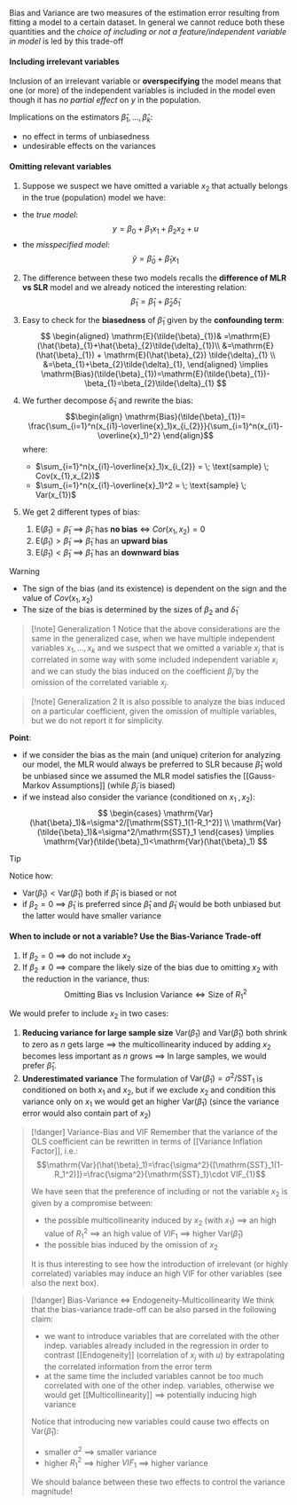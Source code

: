 Bias and Variance are two measures of the estimation error resulting from fitting a model to a certain dataset. In general we cannot reduce both these quantities and the *choice of including or not a feature/independent variable in model* is led by this trade-off
#### Including irrelevant variables

Inclusion of an irrelevant variable or **overspecifying** the model means that one (or more) of the independent variables is included in the model even though it has *no partial effect* on $y$ in the population.

Implications on the estimators $\hat{\beta}_{1},\dots,\hat{\beta}_{k}$:
- no effect in terms of unbiasedness
- undesirable effects on the variances

#### Omitting relevant variables

1. Suppose we suspect we have omitted a variable $x_{2}$ that actually belongs in the true (population) model we have:
- the *true model*:
$$y=\beta_{0}+\beta_{1}x_{1}+\beta_{2}x_{2}+u$$
-  the *misspecified model*:
$$
\tilde{y}=\tilde{\beta}_0+\tilde{\beta}_1x_1
$$
2. The difference between these two models recalls the **difference of MLR vs SLR** model and we already noticed the interesting relation:
$$
\tilde{\beta}_{1}=\hat{\beta}_{1}+\hat{\beta}_{2}\tilde{\delta}_{1}
$$
3. Easy to check for the **biasedness** of $\tilde{\beta}_{1}$ given by the **confounding term**:
$$
\begin{aligned}
\mathrm{E}(\tilde{\beta}_{1})& =\mathrm{E}(\hat{\beta}_{1}+\hat{\beta}_{2}\tilde{\delta}_{1})\\
&=\mathrm{E}(\hat{\beta}_{1}) + \mathrm{E}(\hat{\beta}_{2}) \tilde{\delta}_{1} \\
&=\beta_{1}+\beta_{2}\tilde{\delta}_{1},
\end{aligned} \implies \mathrm{Bias}(\tilde{\beta}_{1})=\mathrm{E}(\tilde{\beta}_{1})-\beta_{1}=\beta_{2}\tilde{\delta}_{1}
$$
4. We further decompose $\tilde{\delta}_{1}$ and rewrite the bias: $$\begin{align}
\mathrm{Bias}(\tilde{\beta}_{1})= \frac{\sum_{i=1}^n(x_{i1}-\overline{x}_1)x_{i_{2}}}{\sum_{i=1}^n(x_{i1}-\overline{x}_1)^2}
\end{align}$$
	where:
	-  $\sum_{i=1}^n(x_{i1}-\overline{x}_1)x_{i_{2}} = \; \text{sample} \; Cov(x_{1},x_{2})$
	- $\sum_{i=1}^n(x_{i1}-\overline{x}_1)^2 = \; \text{sample} \; Var(x_{1})$ 

5. We get 2 different types of bias:
	1. $\mathrm{E}(\tilde{\beta}_{1})=\tilde{\beta}_{1}$ $\implies$ $\tilde{\beta}_{1}$ has **no bias** $\iff$ $Cor(x_{1},x_{2})=0$
	2. $\mathrm{E}(\tilde{\beta}_{1})>\tilde{\beta}_{1}$ $\implies$ $\tilde{\beta}_{1}$ has an **upward bias**
	3. $\mathrm{E}(\tilde{\beta}_{1})<\tilde{\beta}_{1}$ $\implies$ $\tilde{\beta}_{1}$ has an **downward bias**

>[!warning] 
>- The sign of the bias (and its existence) is dependent on the sign and the value of $Cov(x_{1},x_{2})$
>- The size of the bias is determined by the sizes of $\beta_{2}$ and $\tilde{\delta}_{1}$

>[!note] Generalization 1
>Notice that the above considerations are the same in the generalized case, when we have multiple independent variables $x_{1},\dots,x_{k}$ and we suspect that we omitted a variable $x_{j}$ that is correlated in some way with some included independent variable $x_{i}$ and we can study the bias induced on the coefficient $\tilde{\beta}_{j}$ by the omission of the correlated variable $x_{j}$.

>[!note] Generalization 2
>It is also possible to analyze the bias induced on a particular coefficient, given the omission of multiple variables, but we do not report it for simplicity.

**Point**:
- if we consider the bias as the main (and unique) criterion for analyzing our model, the MLR would always be preferred to SLR because $\hat{\beta}_{1}$ wold be unbiased since we assumed the MLR model satisfies the [[Gauss-Markov Assumptions]] (while $\tilde{\beta}_{j}$ is biased)
- if we instead also consider the variance (conditioned on $x_{1}\;,x_{2}$):
$$
\begin{cases}
\mathrm{Var}(\hat{\beta}_1)&=\sigma^2/[\mathrm{SST}_1(1-R_1^2)] \\
\mathrm{Var}(\tilde{\beta}_1)&=\sigma^2/\mathrm{SST}_1
\end{cases}
\implies
\mathrm{Var}(\tilde{\beta}_1)<\mathrm{Var}(\hat{\beta}_1)
$$
>[!tip]
>Notice how:
>- $\mathrm{Var}(\tilde{\beta}_1)<\mathrm{Var}(\hat{\beta}_1)$ both if $\hat{\beta}_{1}$ is biased or not
>- if $\beta_{2}=0$ $\implies$ $\tilde{\beta}_{1}$ is preferred since $\hat{\beta}_{1}$ and $\tilde{\beta}_{1}$ would be both unbiased but the latter would have smaller variance

#### When to include or not a variable? **Use the Bias-Variance Trade-off**

1. If $\beta_{2}=0$ $\implies$ do not include $x_{2}$
2. If $\beta_{2}\neq0$ $\implies$ compare the likely size of the bias due to omitting $x_{2}$ with the reduction in the variance, thus:
$$\text{Omitting Bias vs Inclusion Variance} \iff \text{Size of} \; R_{1}^2$$


We would prefer to include $x_{2}$ in two cases:
1. **Reducing variance for large sample size**
	$\text{Var}(\tilde{\beta}_1)$ and $\text{Var}(\hat{\beta}_1)$ both shrink to zero as $n$ gets large $\implies$ the multicollinearity induced by adding $x_2$ becomes less important as $n$ grows $\implies$ In large samples, we would prefer $\hat{\beta}_1$.
2. **Underestimated variance**
   The formulation of $\mathrm{Var}(\tilde{\beta}_1)=\sigma^2/\mathrm{SST}_1$ is conditioned on both $x_{1}$ and $x_{2}$, but if we exclude $x_{2}$ and condition this variance only on $x_{1}$ we would get an higher $\mathrm{Var}(\tilde{\beta}_1)$ (since the variance error would also contain part of $x_{2}$)

>[!danger] Variance-Bias and VIF
>Remember that the variance of the OLS coefficient can be rewritten in terms of [[Variance Inflation Factor]], i.e.: $$\mathrm{Var}(\hat{\beta}_1)=\frac{\sigma^2}{[\mathrm{SST}_1(1-R_1^2)]}=\frac{\sigma^2}{\mathrm{SST}_1}\cdot VIF_{1}$$
>
>We have seen that the preference of including or not the variable $x_{2}$ is given by a compromise between:
>- the possible multicollinearity induced by $x_{2}$ (with $x_{1})$ $\implies$ an high value of $R_{1}^2$ $\implies$ an high value of $VIF_{1}$ $\implies$ higher $\mathrm{Var}(\hat{\beta}_1)$
>- the possible bias induced by the omission of $x_{2}$
>  
>It is thus interesting to see how the introduction of irrelevant (or highly correlated) variables may induce an high VIF for other variables (see also the next box).

>[!danger] Bias-Variance $\iff$ Endogeneity-Multicollinearity
>We think that the bias-variance trade-off can be also parsed in the following claim:
>- we want to introduce variables that are correlated with the other indep. variables already included in the regression in order to contrast [[Endogeneity]] (correlation of $x_{j}$ with $u$) by extrapolating the correlated information from the error term
>- at the same time the included variables cannot be too much correlated with one of the other indep. variables, otherwise we would get [[Multicollinearity]] $\implies$ potentially inducing high variance 
>  
>  Notice that introducing new variables could cause two effects on $\mathrm{Var}(\hat{\beta}_1)$:
>  - smaller $\sigma^2$ $\implies$ smaller variance
>  - higher $R_{1}^2$ $\implies$ higher $VIF_{1}$ $\implies$ higher variance
>
>We should balance between these two effects to control the variance magnitude!



